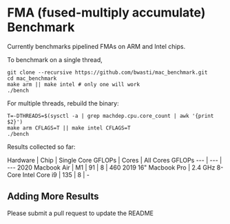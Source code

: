 # FMA (fused-multiply accumulate) Benchmark

Currently benchmarks pipelined FMAs on ARM and Intel chips.

To benchmark on a single thread,

```
git clone --recursive https://github.com/bwasti/mac_benchmark.git
cd mac_benchmark
make arm || make intel # only one will work
./bench
```

For multiple threads, rebuild the binary:

```
T=-DTHREADS=$(sysctl -a | grep machdep.cpu.core_count | awk '{print $2}')
make arm CFLAGS=T || make intel CFLAGS=T
./bench
```

Results collected so far:

Hardware | Chip | Single Core GFLOPs | Cores | All Cores GFLOPs
--- | --- | ---
2020 Macbook Air | M1 | 91 | 8 | 460
2019 16" Macbook Pro | 2.4 GHz 8-Core Intel Core i9 | 135 | 8 | -

## Adding More Results

Please submit a pull request to update the README
